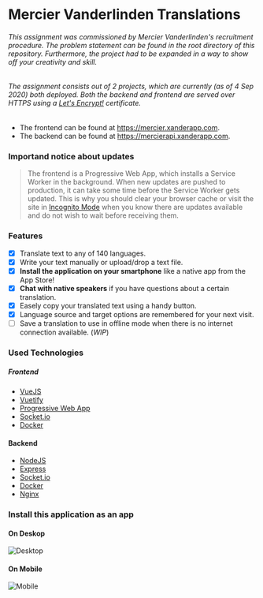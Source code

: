 # Mercier Vanderlinden Translations

###### This assignment was commissioned by Mercier Vanderlinden's recruitment procedure. The problem statement can be found in the root directory of this repository. Furthermore, the project had to be expanded in a way to show off your creativity and skill.


###### The assignment consists out of 2 projects, which are currently (as of 4 Sep 2020) both deployed. Both the backend and frontend are served over HTTPS using a [Let's Encrypt!](https://letsencrypt.org/) certificate.
* The frontend can be found at https://mercier.xanderapp.com.
* The backend can be found at https://mercierapi.xanderapp.com.

### Importand notice about updates
> The frontend is a Progressive Web App, which installs a Service Worker in the background. When new updates are pushed to production, it can take some time before the Service Worker gets updated. This is why you should clear your browser cache or visit the site in [Incognito Mode](https://support.google.com/chrome/answer/95464?co=GENIE.Platform%3DDesktop&hl=en) when you know there are updates available and do not wish to wait before receiving them.


### Features
- [x] Translate text to any of 140 languages.
- [x] Write your text manually or upload/drop a text file.
- [x] **Install the application on your smartphone** like a native app from the App Store!
- [x] **Chat with native speakers** if you have questions about a certain translation.
- [x] Easely copy your translated text using a handy button.
- [x] Language source and target options are remembered for your next visit.
- [ ] Save a translation to use in offline mode when there is no internet connection available. (_WIP_)

### Used Technologies
##### Frontend
  * [VueJS](https://vuejs.org/)
  * [Vuetify](https://vuetifyjs.com/en/)
  * [Progressive Web App](https://web.dev/progressive-web-apps/)
  * [Socket.io](https://socket.io/)
  * [Docker](https://www.docker.com/)
#### Backend
  * [NodeJS](https://nodejs.org/en/)
  * [Express](https://expressjs.com/)
  * [Socket.io](https://socket.io/)
  * [Docker](https://www.docker.com/)
  * [Nginx](https://www.nginx.com/)

### Install this application as an app
#### On Deskop
![Desktop](https://i.imgur.com/JO6c33Y.png)
#### On Mobile
![Mobile](https://i.imgur.com/r9nIols.png)
